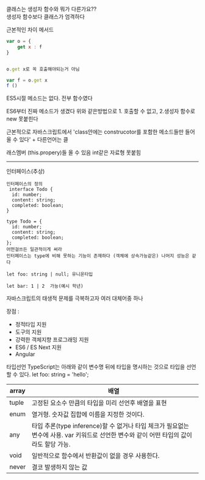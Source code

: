 클래스는 생성자 함수와 뭐가 다른가요??
<br>
생성자 함수보다 클래스가 엄격하다

근본적인 차이 메서드


```javascript
var o = {
	get x : f
}


o.get x로 꼭 호출해야되는거 아님

var f = o.get x
f ()


```

ES5시절 메소드는 없다. 전부 함수였다

ES6부터 진짜 메소드가 생겼다 위와 같은방법으로 1. 호출할 수 없고, 2.생성자 함수로 new 못붙힌다



근본적으로 자바스크립트에서 'class안에는 construcotor를 포함한 메소드들만 들어올 수 있다' + 다른언어는 클

래스멤버 (this.propery)들 올 수 있음 int같은 자료형 못붙힘







---

인터페이스(추상)



```
인터페이스의 정의
 interface Todo {
  id: number;
  content: string;
  completed: boolean;
}

type Todo = {
  id: number;
  content: string;
  completed: boolean;
};
어떤걸쓰든 일관적이게 써라
인터페이스는 type에 비해 못하는 기능이 존재하다 (객체에 상속가능같은) 나머지 성능은 같다
```

```
let foo: string | null; 유니온타입
```

```
let bar: 1 | 2  가능(예시 학년)

```



자바스크립트의 태생적 문제를 극복하고자 여러 대체어중 하나

장점 : 

- 정적타입 지원
- 도구의 지원
- 강력한 객체지향 프로그래밍 지원
- ES6 / ES Next 지원
- Angular

타입선언 
TypeScript는 아래와 같이 변수명 뒤에 타입을 명시하는 것으로 타입을 선언할 수 있다.
let foo: string = 'hello';

| array | 배열                                                         |
| ----- | ------------------------------------------------------------ |
| tuple | 고정된 요소수 만큼의 타입을 미리 선언후 배열을 표현          |
| enum  | 열거형. 숫자값 집합에 이름을 지정한 것이다.                  |
| any   | 타입 추론(type inference)할 수 없거나 타입 체크가 필요없는 변수에 사용. var 키워드로 선언한 변수와 같이 어떤 타입의 값이라도 할당 가능. |
| void  | 일반적으로 함수에서 반환값이 없을 경우 사용한다.             |
| never | 결코 발생하지 않는 값                                        |




